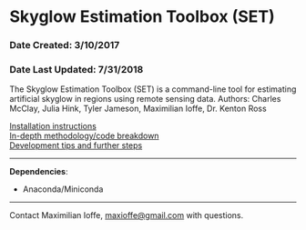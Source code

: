 # Skyglow Estimation Toolbox (SET)
### Date Created: 3/10/2017
### Date Last Updated: 7/31/2018

The Skyglow Estimation Toolbox (SET) is a command-line tool for estimating artificial skyglow in regions using remote sensing data.
Authors: Charles McClay, Julia Hink, Tyler Jameson, Maximilian Ioffe, Dr. Kenton Ross

[Installation instructions](https://bitbucket.org/usnightskies/set/src/master/installation.md)<br>
[In-depth methodology/code breakdown](https://bitbucket.org/usnightskies/set/src/master/breakdown.md)<br>
[Development tips and further steps](https://bitbucket.org/usnightskies/set/src/master/dev.md)<br>

---

__Dependencies__:
- Anaconda/Miniconda

---

Contact Maximilian Ioffe, [maxioffe@gmail.com](mailto:maxioffe@gmail.com) with questions.
